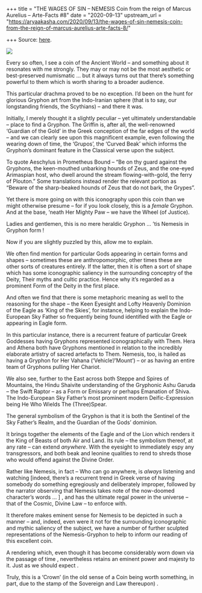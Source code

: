 +++
title = "THE WAGES OF SIN – NEMESIS Coin from the reign of Marcus Aurelius – Arte-Facts #8"
date = "2020-09-13"
upstream_url = "https://aryaakasha.com/2020/09/13/the-wages-of-sin-nemesis-coin-from-the-reign-of-marcus-aurelius-arte-facts-8/"

+++
Source: [here](https://aryaakasha.com/2020/09/13/the-wages-of-sin-nemesis-coin-from-the-reign-of-marcus-aurelius-arte-facts-8/).

![](https://aryaakasha.files.wordpress.com/2020/09/119284511_706668173278843_7617694385755790913_n.png?w=564)

Every so often, I see a coin of the Ancient World – and something about
it resonates with me strongly. They may or may not be the most aesthetic
or best-preserved numismatic … but it always turns out that there’s
something powerful to them which is worth sharing to a broader audience.

This particular drachma proved to be no exception. I’d been on the hunt
for glorious Gryphon art from the Indo-Iranian sphere (that is to say,
our longstanding friends, the Scythians) – and there it was.

Initially, I merely thought it a slightly peculiar – yet ultimately
understandable – place to find a Gryphon. The Griffin is, after all, the
well-renowned ‘Guardian of the Gold’ in the Greek conception of the far
edges of the world – and we can clearly see upon this magnificent
example, even following the wearing down of time, the ‘Grupos’, the
‘Curved Beak’ which informs the Gryphon’s dominant feature in the
Classical verse upon the subject.

To quote Aeschylus in Prometheus Bound – “Be on thy guard against the
Gryphons, the keen-mouthed unbarking hounds of Zeus, and the one-eyed
Arimaspian host, who dwell around the stream flowing-with-gold, the
ferry of Plouton.” Some translations instead render the relevant portion
as “Beware of the sharp-beaked hounds of Zeus that do not bark, the
Grypes”.

Yet there is more going on with this iconography upon this coin than we
might otherwise presume – for if you look closely, this is a *female*
Gryphon. And at the base, ‘neath Her Mighty Paw – we have the Wheel (of
Justice).

Ladies and gentlemen, this is no mere heraldic Gryphon … ’tis Nemesis in
Gryphon form !

Now if you are slightly puzzled by this, allow me to explain.

We often find mention for particular Gods appearing in certain forms and
shapes – sometimes these are anthropomorphic, other times these are
other sorts of creatures entirely. If the latter, then it is often a
sort of shape which has some iconographic saliency in the surrounding
conceptry of the Deity, Their myths and cultic practice. Hence why it’s
regarded as a prominent Form of the Deity in the first place.

And often we find that there is some metaphoric meaning as well to the
reasoning for the shape – the Keen Eyesight and Lofty Heavenly Dominion
of the Eagle as ‘King of the Skies’, for instance, helping to explain
the Indo-European Sky Father so frequently being found identified with
the Eagle or appearing in Eagle form.

In this particular instance, there is a recurrent feature of particular
Greek Goddesses having Gryphons represented iconographically with Them.
Hera and Athena both have Gryphons mentioned in relation to the
incredibly elaborate artistry of sacred artefacts to Them. Nemesis, too,
is hailed as having a Gryphon for Her Vahana (‘Vehicle’/’Mount’) – or as
having an entire team of Gryphons pulling Her Chariot.

We also see, further to the East across both Steppe and Spires of
Mountains, the Hindu Shaivite understanding of the Gryphonic Ashu Garuda
– the Swift Raptor – as a Form or Emissary or perhaps Emanation of
Shiva. The Indo-European Sky Father’s most prominent modern
Deific-Expression being He Who Wields The (Three)Spear.

The general symbolism of the Gryphon is that it is both the Sentinel of
the Sky Father’s Realm, and the Guardian of the Gods’ dominion.

It brings together the elements of the Eagle and of the Lion which
renders it the King of Beasts of both Air and Land. Its rule – the
symbolism thereof, at any rate – can extend *anywhere*. With the
eyesight to immediately espy any transgressors, and both beak and
leonine qualities to rend to shreds those who would offend against the
Divine Order.

Rather like Nemesis, in fact – Who can go anywhere, is *always*
listening and watching \[indeed, there’s a recurrent trend in Greek
verse of having somebody do something egregiously and deliberately
improper, followed by the narrator observing that Nemesis takes note of
the now-doomed character’s words … \] , and has the ultimate regal power
in the universe – that of the Cosmic, Divine Law – to enforce with.

It therefore makes eminent sense for Nemesis to be depicted in such a
manner – and, indeed, even were it not for the surrounding iconographic
and mythic saliency of the subject, we have a number of further sculpted
representations of the Nemesis-Gryphon to help to inform our reading of
this excellent coin.

A rendering which, even though it has become considerably worn down via
the passage of time , nevertheless retains an eminent power and majesty
to it. Just as we should expect .

Truly, this is a ‘Crown’ (in the old sense of a Coin being worth
something, in part, due to the stamp of the Sovereign and Law thereupon)
.
